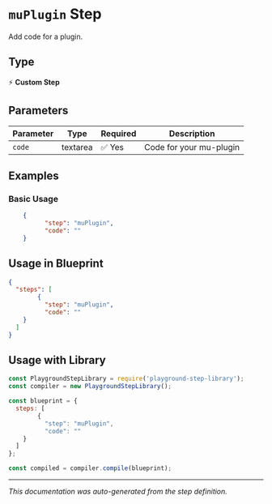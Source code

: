 # `muPlugin` Step

Add code for a plugin.

## Type
⚡ **Custom Step**

## Parameters

| Parameter | Type | Required | Description |
|-----------|------|----------|-------------|
| `code` | textarea | ✅ Yes | Code for your mu-plugin |


## Examples

### Basic Usage
```json
    {
          "step": "muPlugin",
          "code": ""
    }
```

## Usage in Blueprint

```json
{
  "steps": [
        {
          "step": "muPlugin",
          "code": ""
    }
  ]
}
```

## Usage with Library

```javascript
const PlaygroundStepLibrary = require('playground-step-library');
const compiler = new PlaygroundStepLibrary();

const blueprint = {
  steps: [
        {
          "step": "muPlugin",
          "code": ""
    }
  ]
};

const compiled = compiler.compile(blueprint);
```

---

*This documentation was auto-generated from the step definition.*

